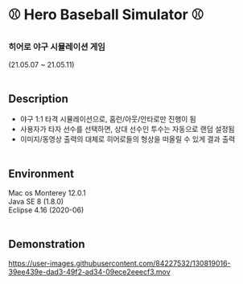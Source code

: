 # ⚾ Hero Baseball Simulator ⚾
### 히어로 야구 시뮬레이션 게임
(21.05.07 ~ 21.05.11)  
&nbsp;

## Description
- 야구 1:1 타격 시뮬레이션으로, 홈런/아웃/안타로만 진행이 됨
- 사용자가 타자 선수를 선택하면, 상대 선수인 투수는 자동으로 랜덤 설정됨
- 이미지/동영상 출력의 대체로 히어로들의 형상을 떠올릴 수 있게 결과 출력  
&nbsp;

## Environment
Mac os Monterey 12.0.1  
Java SE 8 (1.8.0)  
Eclipse 4.16 (2020-06)  
&nbsp;

## Demonstration
https://user-images.githubusercontent.com/84227532/130819016-39ee439e-dad3-49f2-ad34-09ece2eeecf3.mov
